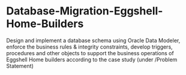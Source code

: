 # Database-Migration-Eggshell-Home-Builders

Design and implement a database schema using Oracle Data Modeler, enforce the business rules & integrity constraints, develop triggers, procedures and other objects to support
the business operations of Eggshell Home builders according to the case study (under /Problem Statement)
